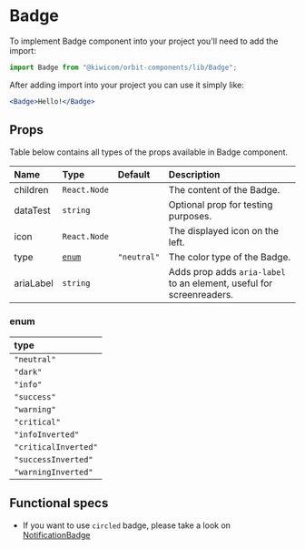 # Badge
To implement Badge component into your project you'll need to add the import:
```jsx
import Badge from "@kiwicom/orbit-components/lib/Badge";
```
After adding import into your project you can use it simply like:
```jsx
<Badge>Hello!</Badge>
```
## Props
Table below contains all types of the props available in Badge component.

| Name          | Type                  | Default         | Description                      |
| :------------ | :---------------------| :-------------- | :------------------------------- |
| children      | `React.Node`          |                 | The content of the Badge.
| dataTest      | `string`              |                 | Optional prop for testing purposes.
| icon          | `React.Node`          |                 | The displayed icon on the left.
| type          | [`enum`](#enum)       | `"neutral"`     | The color type of the Badge.
| ariaLabel     | `string`              |                 | Adds prop adds `aria-label` to an element, useful for screenreaders.

### enum

| type                  |
| :-------------------- |
| `"neutral"`           |
| `"dark"`              |
| `"info"`              |
| `"success"`           |
| `"warning"`           |
| `"critical"`          |
| `"infoInverted"`      |
| `"criticalInverted"`  |
| `"successInverted"`   |
| `"warningInverted"`    |

## Functional specs

* If you want to use `circled` badge, please take a look on [NotificationBadge](../NotificationBadge)

